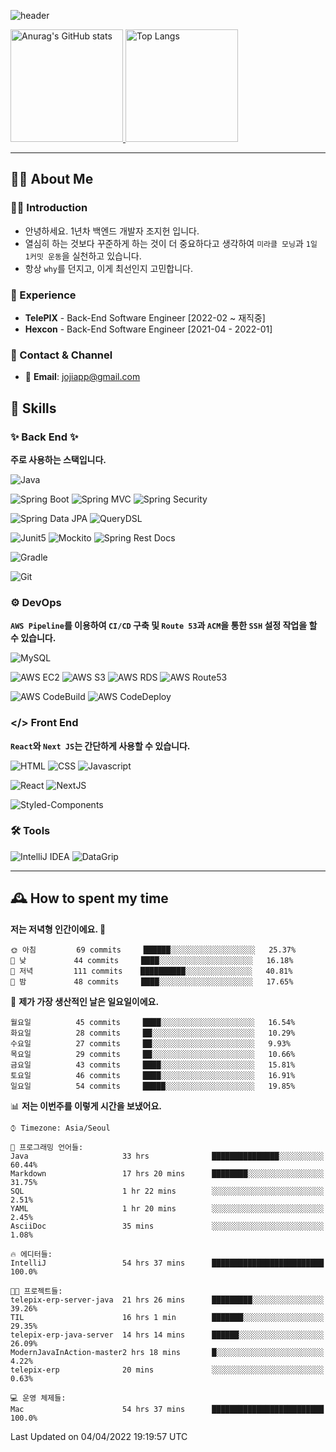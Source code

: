![header](https://capsule-render.vercel.app/api?type=transparent&fontColor=6b32af&height=200&text=Java%20Back-End%20Developer&fontSize=60)

<!-- 
[![Anurag's GitHub stats](https://github-readme-stats.vercel.app/api?username=jojiapp&show_icons=true&theme=midnight-purple&locale=kr)](https://github.com/jojiapp/TIL)
 -->
 
<a href="https://github.com/jojiapp/TIL">
  <img height="180px" src="https://github-readme-stats.vercel.app/api?username=jojiapp&show_icons=true&theme=midnight-purple&locale=kr" alt="Anurag's GitHub stats"/>
</a>

<a href="https://github.com/jojiapp/TIL">
  <img height="180px" src="https://github-readme-stats.vercel.app/api/top-langs/?username=jojiapp&theme=midnight-purple&layout=compact&locale=kr" alt="Top Langs"/>
</a>

<!-- 
<a href="https://solved.ac/jojiapp97">
  <img height="180px" src="http://mazassumnida.wtf/api/v2/generate_badge?boj=jojiapp97" alt="Solved.ac프로필"/>
</a>
 -->
---

## 💁‍♂️ About Me

### 🙇‍♂️ Introduction

- 안녕하세요. 1년차 백엔드 개발자 조지헌 입니다.
- 열심히 하는 것보다 꾸준하게 하는 것이 더 중요하다고 생각하여 `미라클 모닝`과 `1일 1커밋 운동`을 실천하고 있습니다.
- 항상 `why`를 던지고, 이게 최선인지 고민합니다.

### 💼 Experience

- **TelePIX** - Back-End Software Engineer [2022-02 ~ 재직중]
- **Hexcon** - Back-End Software Engineer [2021-04 - 2022-01]

### 🤝 Contact & Channel

- 📧 **Email**: jojiapp@gmail.com

## 🔨 Skills

### ✨ Back End ✨

**주로 사용하는 스택입니다.**

![Java](https://img.shields.io/badge/-Java-007396?logo=java&logoColor=white)

![Spring Boot](https://img.shields.io/badge/-Spring%20Boot-6DB33F?logo=spring%20boot&logoColor=white)
![Spring MVC](https://img.shields.io/badge/-Spring%20MVC-6DB33F)
![Spring Security](https://img.shields.io/badge/-Spring%20Security-6DB33F?logo=spring%20security&logoColor=white)

![Spring Data JPA](https://img.shields.io/badge/-Spring%20Data%20JPA-6DB33F?)
![QueryDSL](https://img.shields.io/badge/-QueryDSL-3E4348)

![Junit5](https://img.shields.io/badge/-Junit5-25A162?logo=junit5&logoColor=white)
![Mockito](https://img.shields.io/badge/-Mockito-25A162?)
![Spring Rest Docs](https://img.shields.io/badge/-Spring%20Rest%20Docs-6DB33F)

![Gradle](https://img.shields.io/badge/-Gradle-02303A?logo=gradle&logoColor=white)

![Git](https://img.shields.io/badge/-Git-F05032?logo=git&logoColor=white)

### ⚙️ DevOps

**`AWS Pipeline`를 이용하여 `CI/CD` 구축 및 `Route 53`과 `ACM`을 통한 `SSH` 설정 작업을 할 수 있습니다.**

![MySQL](https://img.shields.io/badge/-MySQL-4479A1?logo=mysql&logoColor=white)

![AWS EC2](https://img.shields.io/badge/-AWS%20EC2-FF9900)
![AWS S3](https://img.shields.io/badge/-AWS%20S3-569A31?logo=Amazon%20S3&logoColor=white)
![AWS RDS](https://img.shields.io/badge/-AWS%20RDS-4053D6)
![AWS Route53](https://img.shields.io/badge/-AWS%20Route53-FF9900)

![AWS CodeBuild](https://img.shields.io/badge/-AWS%20CoddBuild-6DB33F)
![AWS CodeDeploy](https://img.shields.io/badge/-AWS%20CoddDeploy-6DB33F?&)

### </> Front End

**`React`와 `Next JS`는 간단하게 사용할 수 있습니다.**

![HTML](https://img.shields.io/badge/-HTML-E34F26?logo=html5&logoColor=white)
![CSS](https://img.shields.io/badge/-CSS-1572B6?logo=css3&logoColor=white)
![Javascript](https://img.shields.io/badge/-Javascript-F7DF1E?logo=javascript&logoColor=white)

![React](https://img.shields.io/badge/-React-61DAFB?logo=react&logoColor=white)
![NextJS](https://img.shields.io/badge/-NextJS-000000?logo=next.js&logoColor=white)

![Styled-Components](https://img.shields.io/badge/Styled%20Components-DB7093?logo=styledComponents&logoColor=white)

### 🛠 Tools

![IntelliJ IDEA](https://img.shields.io/badge/-IntelliJ%20IDEA-FF0000?logo=intellij%20idea&logoColor=white)
![DataGrip](https://img.shields.io/badge/-DataGrip-512BD4?logo=datagrip&logoColor=white)

---

## 🕰 How to spent my time
<!--START_SECTION:waka-->
**저는 저녁형 인간이에요. 🦉** 

```text
🌞 아침         69 commits     ██████░░░░░░░░░░░░░░░░░░░   25.37% 
🌆 낮　         44 commits     ████░░░░░░░░░░░░░░░░░░░░░   16.18% 
🌃 저녁         111 commits    ██████████░░░░░░░░░░░░░░░   40.81% 
🌙 밤　         48 commits     ████░░░░░░░░░░░░░░░░░░░░░   17.65%

```
📅 **제가 가장 생산적인 날은 일요일이에요.** 

```text
월요일          45 commits     ████░░░░░░░░░░░░░░░░░░░░░   16.54% 
화요일          28 commits     ██░░░░░░░░░░░░░░░░░░░░░░░   10.29% 
수요일          27 commits     ██░░░░░░░░░░░░░░░░░░░░░░░   9.93% 
목요일          29 commits     ██░░░░░░░░░░░░░░░░░░░░░░░   10.66% 
금요일          43 commits     ████░░░░░░░░░░░░░░░░░░░░░   15.81% 
토요일          46 commits     ████░░░░░░░░░░░░░░░░░░░░░   16.91% 
일요일          54 commits     █████░░░░░░░░░░░░░░░░░░░░   19.85%

```


📊 **저는 이번주를 이렇게 시간을 보냈어요.** 

```text
⌚︎ Timezone: Asia/Seoul

💬 프로그래밍 언어들: 
Java                     33 hrs              ███████████████░░░░░░░░░░   60.44% 
Markdown                 17 hrs 20 mins      ████████░░░░░░░░░░░░░░░░░   31.75% 
SQL                      1 hr 22 mins        ░░░░░░░░░░░░░░░░░░░░░░░░░   2.51% 
YAML                     1 hr 20 mins        ░░░░░░░░░░░░░░░░░░░░░░░░░   2.45% 
AsciiDoc                 35 mins             ░░░░░░░░░░░░░░░░░░░░░░░░░   1.08%

🔥 에디터들: 
IntelliJ                 54 hrs 37 mins      █████████████████████████   100.0%

🐱‍💻 프로젝트들: 
telepix-erp-server-java  21 hrs 26 mins      █████████░░░░░░░░░░░░░░░░   39.26% 
TIL                      16 hrs 1 min        ███████░░░░░░░░░░░░░░░░░░   29.35% 
telepix-erp-java-server  14 hrs 14 mins      ██████░░░░░░░░░░░░░░░░░░░   26.09% 
ModernJavaInAction-master2 hrs 18 mins       █░░░░░░░░░░░░░░░░░░░░░░░░   4.22% 
telepix-erp              20 mins             ░░░░░░░░░░░░░░░░░░░░░░░░░   0.63%

💻 운영 체제들: 
Mac                      54 hrs 37 mins      █████████████████████████   100.0%

```


 Last Updated on 04/04/2022 19:19:57 UTC
<!--END_SECTION:waka-->
